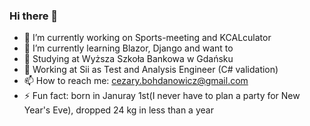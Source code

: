 ### Hi there 👋
- 🔭 I’m currently working on Sports-meeting and KCALculator
- 🌱 I’m currently learning Blazor, Django and want to 
- :school: Studying at Wyższa Szkoła Bankowa w Gdańsku
- :office: Working at Sii as Test and Analysis Engineer (C# validation)
- 📫 How to reach me: cezary.bohdanowicz@gmail.com
- ⚡ Fun fact: born in Januray 1st(I never have to plan a party for New Year's Eve), dropped 24 kg in less than a year

<!--
**Czarek98/Czarek98** is a ✨ _special_ ✨ repository because its `README.md` (this file) appears on your GitHub profile.



-->
